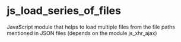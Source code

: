# js_load_series_of_files
JavaScript module that helps to load multiple files from the file paths mentioned in JSON files (depends on the module js_xhr_ajax)
